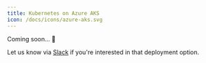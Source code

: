 ```yaml
---
title: Kubernetes on Azure AKS
icon: /docs/icons/azure-aks.svg
---
```


Coming soon... 🚀

Let us know via [Slack](https://kestra.io/slack) if you're interested in that deployment option.